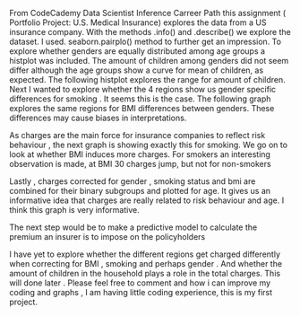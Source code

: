
From CodeCademy Data Scientist Inference Carreer Path this assignment ( Portfolio Project: U.S. Medical Insurance) explores the data from a US insurance company. With the methods .info() and .describe() we explore the dataset. I used. seaborn.pairplo() method to further get an impression. 
To explore whether genders are equally distributed among age groups a histplot was included. 
The amount of children among genders did not seem differ although the age groups show a curve for mean of children, as expected. The following histplot explores the range for amount of children.
Next I wanted to explore whether the 4 regions show us gender specific differences for smoking . It seems this is the case. The following graph explores the same regions for BMI differences between genders. These differences may cause biases in interpretations.

As charges are the main force for insurance companies to reflect risk behaviour , the next graph is showing exactly this for smoking. 
We go on to look at whether BMI induces more charges. For smokers an interesting observation is made, at BMI 30 charges jump, but not for non-smokers 

Lastly , charges corrected for gender , smoking status and bmi are combined for their binary subgroups and plotted for age. It gives us an informative idea that charges are really related to risk behaviour and age. I think this graph is very informative. 

The next step would be to make a predictive model to calculate the premium an insurer is to impose on the policyholders

I have yet to explore whether the different regions get charged differently when correcting for BMI , smoking and perhaps gender . And whether the amount of children in the household plays a role in the total charges. This will done later . Please feel free to comment and how i can improve my coding and graphs , I am having little coding experience, this is my first project.
